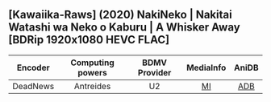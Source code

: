 ## [Kawaiika-Raws] (2020) NakiNeko | Nakitai Watashi wa Neko o Kaburu | A Whisker Away [BDRip 1920x1080 HEVC FLAC]

| Encoder  | Computing powers | BDMV Provider | MediaInfo | AniDB |
| :------: | :--------------: | :-----------: | :-------: | :---: |
| DeadNews |    Antreides     |      U2       |   [MI]    | [ADB] |

[adb]: https://anidb.net/anime/15373
[mi]: https://bin.disroot.org/?0064709cb89c7ea7#FwgLmqXWAJrX5rSsiefKUAyDogVsjHcX5b29U26WmbzE

